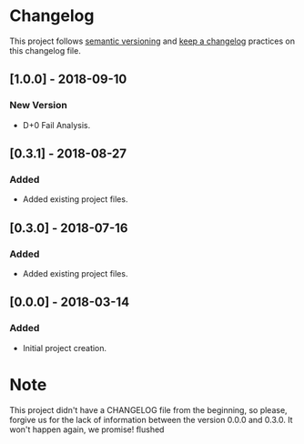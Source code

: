 # Changelog

This project follows [semantic versioning][1] and [keep a changelog][2]
practices on this changelog file.

## [1.0.0] - 2018-09-10
### New Version
- D+0 Fail Analysis.

## [0.3.1] - 2018-08-27
### Added
- Added existing project files.

## [0.3.0] - 2018-07-16
### Added
- Added existing project files.

## [0.0.0] - 2018-03-14
### Added
- Initial project creation.

[1]: http://semver.org/spec/v2.0.0.html
[2]: http://keepachangelog.com/en/1.0.0/

# Note

This project didn't have a CHANGELOG file from the beginning, so please,
forgive us for the lack of information between the version 0.0.0 and 0.3.0.
It won't happen again, we promise! flushed